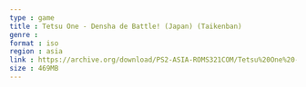 ```yaml
---
type : game
title : Tetsu One - Densha de Battle! (Japan) (Taikenban)
genre : 
format : iso
region : asia
link : https://archive.org/download/PS2-ASIA-ROMS321COM/Tetsu%20One%20-%20Densha%20de%20Battle%21%20%28Japan%29%20%28Taikenban%29.7z
size : 469MB
---
```

